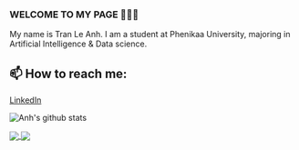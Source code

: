 ### WELCOME TO MY PAGE 👋👋👋
My name is Tran Le Anh. I am a student at Phenikaa University, majoring in Artificial Intelligence & Data science. <!-- I am interested in the following topics: Deep Learning in NLP, Computer Vision and also Large Language Model. Data Science. Reinforcement Learning.--><br>
## 📫 How to reach me: 
[LinkedIn](https://www.linkedin.com/in/le-anh-tran-406900294/) 

![Anh's github stats](https://github-readme-stats-git-masterrstaa-rickstaa.vercel.app/api?username=TranAnh35&show_icons=true&theme=tokyonight&hide=contribs,prs,issues)

<a href="https://github.com/TranAnh35/Project_OOP/">
  <!-- Change the `github-readme-stats.anuraghazra1.vercel.app` to `github-readme-stats.vercel.app`  -->
  <img align="center" src="https://github-readme-stats.anuraghazra1.vercel.app/api/pin/?username=TranAnh35&repo=Project_OOP&theme=radical" />
</a>

<a href="https://github.com/TranAnh35/Super_Resolution/">
  <!-- Change the `github-readme-stats.anuraghazra1.vercel.app` to `github-readme-stats.vercel.app`  -->
  <img align="center" src="https://github-readme-stats.anuraghazra1.vercel.app/api/pin/?username=TranAnh35&repo=Super_Resolution&theme=radical" />
</a>
